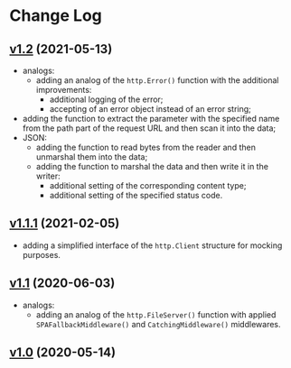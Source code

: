 # Change Log

## [v1.2](https://github.com/thewizardplusplus/go-http-utils/tree/v1.2) (2021-05-13)

- analogs:
  - adding an analog of the `http.Error()` function with the additional improvements:
    - additional logging of the error;
    - accepting of an error object instead of an error string;
- adding the function to extract the parameter with the specified name from the path part of the request URL and then scan it into the data;
- JSON:
  - adding the function to read bytes from the reader and then unmarshal them into the data;
  - adding the function to marshal the data and then write it in the writer:
    - additional setting of the corresponding content type;
    - additional setting of the specified status code.

## [v1.1.1](https://github.com/thewizardplusplus/go-http-utils/tree/v1.1.1) (2021-02-05)

- adding a simplified interface of the `http.Client` structure for mocking purposes.

## [v1.1](https://github.com/thewizardplusplus/go-http-utils/tree/v1.1) (2020-06-03)

- analogs:
  - adding an analog of the `http.FileServer()` function with applied `SPAFallbackMiddleware()` and `CatchingMiddleware()` middlewares.

## [v1.0](https://github.com/thewizardplusplus/go-http-utils/tree/v1.0) (2020-05-14)

